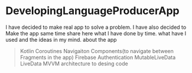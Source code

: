 # DevelopingLanguageProducerApp
I have decided to make real app to solve a problem. I have also decided to Make the app same time share here what I have done by time. what have I used and the ideas in my mind. about the app 
> Kotlin Coroutines
> Navigaiton Components(to navigate between Fragments in the app)
> Firebase Authentication
> MutableLiveData  LiveData
> MVVM architecture to desing code

